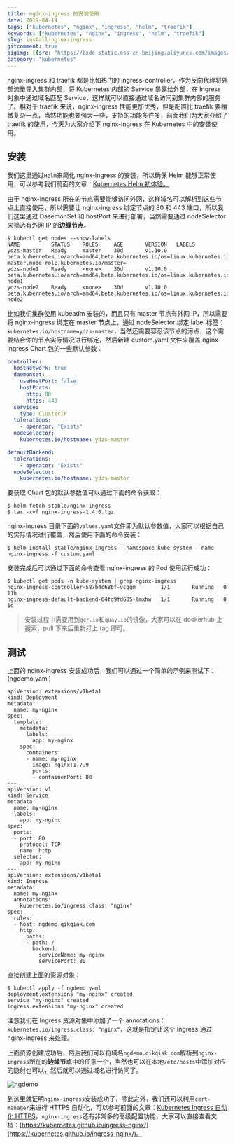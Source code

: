 ```yaml
---
title: nginx-ingress 的安装使用
date: 2019-04-14
tags: ["kubernetes", "nginx", "ingress", "helm", "traefik"]
keywords: ["kubernetes", "nginx", "ingress", "helm", "traefik"]
slug: install-nginx-ingress
gitcomment: true
bigimg: [{src: "https://bxdc-static.oss-cn-beijing.aliyuncs.com/images/xxlj0.jpg", desc: "https://unsplash.com/photos/fvaoHivsHGE"}]
category: "kubernetes"
---
```


nginx-ingress 和 traefik 都是比如热门的 ingress-controller，作为反向代理将外部流量导入集群内部，将 Kubernetes 内部的 Service 暴露给外部，在 Ingress 对象中通过域名匹配 Service，这样就可以直接通过域名访问到集群内部的服务了。相对于 traefik 来说，nginx-ingress 性能更加优秀，但是配置比 traefik 要稍微复杂一点，当然功能也要强大一些，支持的功能多许多，前面我们为大家介绍了 traefik 的使用，今天为大家介绍下 nginx-ingress 在 Kubernetes 中的安装使用。

<!--more-->

## 安装
我们这里通过`Helm`来简化 nginx-ingress 的安装，所以确保 Helm 能够正常使用，可以参考我们前面的文章：[Kubernetes Helm 初体验。](https://www.qikqiak.com/post/first-use-helm-on-kubernetes/)
<!--adsense-text-->
由于 nginx-ingress 所在的节点需要能够访问外网，这样域名可以解析到这些节点上直接使用，所以需要让 nginx-ingress 绑定节点的 80 和 443 端口，所以我们这里通过 DasemonSet 和 hostPort 来进行部署，当然需要通过 nodeSelector 来筛选有外网 IP 的**边缘节点**。

```shell
$ kubectl get nodes --show-labels
NAME          STATUS    ROLES     AGE       VERSION   LABELS
ydzs-master   Ready     master    30d       v1.10.0   beta.kubernetes.io/arch=amd64,beta.kubernetes.io/os=linux,kubernetes.io/hostname=ydzs-master,node-role.kubernetes.io/master=
ydzs-node1    Ready     <none>    30d       v1.10.0   beta.kubernetes.io/arch=amd64,beta.kubernetes.io/os=linux,kubernetes.io/hostname=ydzs-node1
ydzs-node2    Ready     <none>    30d       v1.10.0   beta.kubernetes.io/arch=amd64,beta.kubernetes.io/os=linux,kubernetes.io/hostname=ydzs-node2
```

比如我们集群使用 kubeadm 安装的，而且只有 master 节点有外网 IP，所以需要将 nginx-ingress 绑定在 master 节点上，通过 nodeSelector 绑定 label 标签：`kubernetes.io/hostname=ydzs-master`，当然还需要容忍该节点的污点，这个需要结合你的节点实际情况进行绑定，然后新建 custom.yaml 文件来覆盖 nginx-ingress Chart 包的一些默认参数：
```yaml
controller:
  hostNetwork: true
  daemonset:
    useHostPort: false
    hostPorts:
      http: 80
      https: 443
  service:
    type: ClusterIP
  tolerations:
    - operator: "Exists"
  nodeSelector:
    kubernetes.io/hostname: ydzs-master

defaultBackend:
  tolerations:
    - operator: "Exists"
  nodeSelector:
    kubernetes.io/hostname: ydzs-master
```

要获取 Chart 包的默认参数值可以通过下面的命令获取：
```shell
$ helm fetch stable/nginx-ingress
$ tar -xvf nginx-ingress-1.4.0.tgz
```

nginx-ingress 目录下面的`values.yaml`文件即为默认参数值，大家可以根据自己的实际情况进行覆盖，然后使用下面的命令安装：
```shell
$ helm install stable/nginx-ingress --namespace kube-system --name nginx-ingress -f custom.yaml
```
<!--adsense-->
安装完成后可以通过下面的命令查看 nginx-ingress 的 Pod 使用运行成功：
```shell
$ kubectl get pods -n kube-system | grep nginx-ingress
nginx-ingress-controller-587b4c68bf-vsqgm        1/1       Running   0          11h
nginx-ingress-default-backend-64fd9fd685-lmxhw   1/1       Running   0          1d
```

> 安装过程中需要用到`gcr.io`和`quay.io`的镜像，大家可以在 dockerhub 上搜索，pull 下来后重新打上 tag 即可。

## 测试
上面的 nginx-ingress 安装成功后，我们可以通过一个简单的示例来测试下：(ngdemo.yaml)
```shell
apiVersion: extensions/v1beta1
kind: Deployment
metadata:
  name: my-nginx
spec:
  template:
    metadata:
      labels:
        app: my-nginx
    spec:
      containers:
      - name: my-nginx
        image: nginx:1.7.9
        ports:
        - containerPort: 80
---
apiVersion: v1
kind: Service
metadata:
  name: my-nginx
  labels:
    app: my-nginx
spec:
  ports:
  - port: 80
    protocol: TCP
    name: http
  selector:
    app: my-nginx
---
apiVersion: extensions/v1beta1
kind: Ingress
metadata:
  name: my-nginx
  annotations:
    kubernetes.io/ingress.class: "nginx"
spec:
  rules:
  - host: ngdemo.qikqiak.com
    http:
      paths:
      - path: /
        backend:
          serviceName: my-nginx
          servicePort: 80
```

直接创建上面的资源对象：
```shell
$ kubectl apply -f ngdemo.yaml
deployment.extensions "my-nginx" created
service "my-nginx" created
ingress.extensions "my-nginx" created
```

注意我们在 Ingress 资源对象中添加了一个 annotations：`kubernetes.io/ingress.class: "nginx"`，这就是指定让这个 Ingress 通过 nginx-ingress 来处理。
<!--adsense-text-->
上面资源创建成功后，然后我们可以将域名`ngdemo.qikqiak.com`解析到`nginx-ingress`所在的**边缘节点**中的任意一个，当然也可以在本地`/etc/hosts`中添加对应的隐射也可以，然后就可以通过域名进行访问了。

![ngdemo](https://bxdc-static.oss-cn-beijing.aliyuncs.com/images/wX2oLT.jpg)

到这里就证明`nginx-ingress`安装成功了，除此之外，我们还可以利用`cert-manager`来进行 HTTPS 自动化，可以参考前面的文章：[Kubernetes Ingress 自动化 HTTPS](https://www.qikqiak.com/post/automatic-kubernetes-ingress-https-with-lets-encrypt)，`nginx-ingress`还有非常多的高级配置功能，大家可以直接查看文档：[https://kubernetes.github.io/ingress-nginx/](https://kubernetes.github.io/ingress-nginx/)。


<!--adsense-self-->